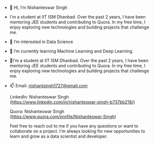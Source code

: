 - 👋 Hi, I’m Nishanteswar Singh
-    I'm a student at IIT ISM Dhanbad. Over the past 2 years, I have been mentoring JEE students and contributing to Quora. In my free time, I enjoy exploring new technologies and building projects that challenge me.
- 👀 I’m interested in Data Science
- 🌱 I’m currently learning Machine Learning and Deep Learning.
- 💞️I'm a student at IIT ISM Dhanbad. Over the past 2 years, I have been mentoring JEE students and contributing to Quora. In my free time, I enjoy exploring new technologies and building projects that challenge me.
- 📫 Email: nishantsingh1727@gmail.com

     LinkedIn: Nishanteswar Singh (https://www.linkedin.com/in/nishanteswar-singh-b737bb218/)
     
     Quora: Nishanteswar Singh (https://www.quora.com/profile/Nishanteswar-Singh)
     
    Feel free to reach out to me if you have any questions or want to collaborate on a project. I'm always looking for new opportunities to learn and grow as a data scientist and developer.

<!---
nishanteswarsingh/nishanteswarsingh is a ✨ special ✨ repository because its `README.md` (this file) appears on your GitHub profile.
You can click the Preview link to take a look at your changes.
--->
